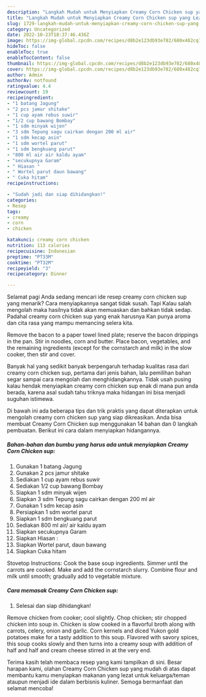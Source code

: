```yaml
---
description: "Langkah Mudah untuk Menyiapkan Creamy Corn Chicken sup yang Lezat Sekali, Buat Buka Puasa Sempurna"
title: "Langkah Mudah untuk Menyiapkan Creamy Corn Chicken sup yang Lezat Sekali, Buat Buka Puasa Sempurna"
slug: 1729-langkah-mudah-untuk-menyiapkan-creamy-corn-chicken-sup-yang-lezat-sekali-buat-buka-puasa-sempurna
category: Uncategorized
date: 2022-10-23T18:37:46.436Z
image: https://img-global.cpcdn.com/recipes/d8b2e123db93e782/680x482cq70/creamy-corn-chicken-sup-foto-resep-utama.jpg
hideToc: false
enableToc: true
enableTocContent: false
thumbnail: https://img-global.cpcdn.com/recipes/d8b2e123db93e782/680x482cq70/creamy-corn-chicken-sup-foto-resep-utama.jpg
cover: https://img-global.cpcdn.com/recipes/d8b2e123db93e782/680x482cq70/creamy-corn-chicken-sup-foto-resep-utama.jpg
author: Admin
authorAv: notfound
ratingvalue: 4.4
reviewcount: 19
recipeingredient:
- "1 batang Jagung"
- "2 pcs jamur shitake"
- "1 cup ayam rebus suwir"
- "1/2 cup bawang Bombay"
- "1 sdm minyak wijen"
- "3 sdm Tepung sagu cairkan dengan 200 ml air"
- "1 sdm kecap asin"
- "1 sdm wortel parut"
- "1 sdm bengkuang parut"
- "800 ml air air kaldu ayam"
- "secukupnya Garam"
- " Hiasan "
- " Wortel parut daun bawang"
- " Cuka hitam"
recipeinstructions:

- "Sudah jadi dan siap dihidangkan!"
categories:
- Resep
tags:
- creamy
- corn
- chicken

katakunci: creamy corn chicken 
nutrition: 113 calories
recipecuisine: Indonesian
preptime: "PT33M"
cooktime: "PT32M"
recipeyield: "3"
recipecategory: Dinner

---
```



Selamat pagi Anda sedang mencari ide resep creamy corn chicken sup yang menarik? Cara menyiapkannya sangat tidak susah. Tapi Kalau salah mengolah maka hasilnya tidak akan memuaskan dan bahkan tidak sedap. Padahal creamy corn chicken sup yang enak harusnya Kan punya aroma dan cita rasa yang mampu memancing selera kita.


Remove the bacon to a paper towel lined plate; reserve the bacon drippings in the pan. Stir in noodles, corn and butter. Place bacon, vegetables, and the remaining ingredients (except for the cornstarch and milk) in the slow cooker, then stir and cover.

Banyak hal yang sedikit banyak berpengaruh terhadap kualitas rasa dari creamy corn chicken sup, pertama dari jenis bahan, lalu pemilihan bahan segar sampai cara mengolah dan menghidangkannya. Tidak usah pusing kalau hendak menyiapkan creamy corn chicken sup enak di mana pun anda berada, karena asal sudah tahu triknya maka hidangan ini bisa menjadi suguhan istimewa.


Di bawah ini ada beberapa tips dan trik praktis yang dapat diterapkan untuk mengolah creamy corn chicken sup yang siap dikreasikan. Anda bisa membuat Creamy Corn Chicken sup menggunakan 14 bahan dan 0 langkah pembuatan. Berikut ini cara dalam menyiapkan hidangannya.

<!--inarticleads1-->

##### Bahan-bahan dan bumbu yang harus ada untuk menyiapkan Creamy Corn Chicken sup:

1. Gunakan 1 batang Jagung
1. Gunakan 2 pcs jamur shitake
1. Sediakan 1 cup ayam rebus suwir
1. Sediakan 1/2 cup bawang Bombay
1. Siapkan 1 sdm minyak wijen
1. Siapkan 3 sdm Tepung sagu cairkan dengan 200 ml air
1. Gunakan 1 sdm kecap asin
1. Persiapkan 1 sdm wortel parut
1. Siapkan 1 sdm bengkuang parut
1. Sediakan 800 ml air/ air kaldu ayam
1. Siapkan secukupnya Garam
1. Siapkan  Hiasan :
1. Siapkan  Wortel parut, daun bawang
1. Siapkan  Cuka hitam


Stovetop Instructions: Cook the base soup ingredients. Simmer until the carrots are cooked. Make and add the cornstarch slurry. Combine flour and milk until smooth; gradually add to vegetable mixture. 

<!--inarticleads2-->

##### Cara memasak Creamy Corn Chicken sup:


1. Selesai dan siap dihidangkan!

Remove chicken from cooker; cool slightly. Chop chicken; stir chopped chicken into soup in. Chicken is slow cooked in a flavorful broth along with carrots, celery, onion and garlic. Corn kernels and diced Yukon gold potatoes make for a tasty addition to this soup. Flavored with savory spices, this soup cooks slowly and then turns into a creamy soup with addition of half and half and cream cheese stirred in at the very end. 

Terima kasih telah membaca resep yang kami tampilkan di sini. Besar harapan kami, olahan Creamy Corn Chicken sup yang mudah di atas dapat membantu kamu menyiapkan makanan yang lezat untuk keluarga/teman ataupun menjadi ide dalam berbisnis kuliner. Semoga bermanfaat dan selamat mencoba!
